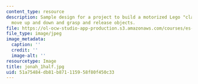 ```yaml
---
content_type: resource
description: Sample design for a project to build a motorized Lego "claw" that can
  move up and down and grasp and release objects.
file: https://ol-ocw-studio-app-production.s3.amazonaws.com/courses/es-293-lego-robotics-spring-2007/51a75484db81b871115958f80f450c33_jonah_1half.jpg
file_type: image/jpeg
image_metadata:
  caption: ''
  credit: ''
  image-alt: ''
resourcetype: Image
title: jonah_1half.jpg
uid: 51a75484-db81-b871-1159-58f80f450c33
---
```

